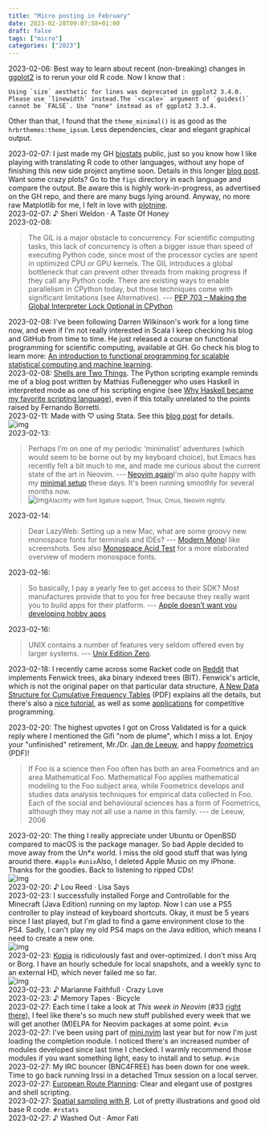```yaml
---
title: "Micro posting in February"
date: 2023-02-28T09:07:58+01:00
draft: false
tags: ["micro"]
categories: ["2023"]
---
```


<a href="#" style="text-decoration: none;">2023-02-06</a>: Best way to learn about recent (non-breaking) changes in [ggplot2](https://ggplot2.tidyverse.org/) is to rerun your old R code. Now I know that :

```
Using `size` aesthetic for lines was deprecated in ggplot2 3.4.0. Please use `linewidth` instead.The `<scale>` argument of `guides()` cannot be `FALSE`. Use "none" instead as of ggplot2 3.3.4.
```

Other than that, I found that the `theme_minimal()` is as good as the `hrbrthemes:theme_ipsum`. Less dependencies, clear and elegant graphical output.<br>

<a href="#" style="text-decoration: none;">2023-02-07</a>: I just made my GH [biostats](https://github.com/even4void/biostats) public, just so you know how I like playing with translating R code to other languages, without any hope of finishing this new side project anytime soon. Details in this longer [blog post](/post/biostatistical-methods/). Want some crazy plots? Go to the `figs` directory in each language and compare the output. Be aware this is highly work-in-progress, as advertised on the GH repo, and there are many bugs lying around. Anyway, no more raw Matplotlib for me, I felt in love with [plotnine](/post/python-plotnine/).<br>
<a href="#" style="text-decoration: none;">2023-02-07</a>: ♪ Sheri Weldon · A Taste Of Honey<br>
<a href="#" style="text-decoration: none;">2023-02-08</a>:

> The GIL is a major obstacle to concurrency. For scientific computing tasks, this lack of concurrency is often a bigger issue than speed of executing Python code, since most of the processor cycles are spent in optimized CPU or GPU kernels. The GIL introduces a global bottleneck that can prevent other threads from making progress if they call any Python code. There are existing ways to enable parallelism in CPython today, but those techniques come with significant limitations (see Alternatives). --- [PEP 703 – Making the Global Interpreter Lock Optional in CPython](https://peps.python.org/pep-0703/)<br>

<a href="#" style="text-decoration: none;">2023-02-08</a>: I've been following Darren Wilkinson's work for a long time now, and even if I'm not really interested in Scala I keep checking his blog and GitHub from time to time. He just released a course on functional programming for scientific computing, available at GH. Go check his blog to learn more: [An introduction to functional programming for scalable statistical computing and machine learning](https://darrenjw.wordpress.com/2023/02/04/an-introduction-to-functional-programming-for-scalable-statistical-computing-and-machine-learning/).<br>
<a href="#" style="text-decoration: none;">2023-02-08</a>: [Shells are Two Things](https://borretti.me/article/shells-are-two-things). The Python scripting example reminds me of a blog post written by Mathias Fußenegger who uses Haskell in interpreted mode as one of his scripting engine (see [Why Haskell became my favorite scripting language](https://zignar.net/2021/07/09/why-haskell-became-my-favorite-scripting-language/)), even if this totally unrelated to the points raised by Fernando Borretti.<br>
<a href="#" style="text-decoration: none;">2023-02-11</a>: Made with ♡ using Stata. See this [blog post](/post/stata-plot-04/) for details.<br>![img](/img/fig-01-06-v2.png)<br>
<a href="#" style="text-decoration: none;">2023-02-13</a>:

> Perhaps I’m on one of my periodic ‘minimalist’ adventures (which would seem to be borne out by my keyboard choice), but Emacs has recently felt a bit much to me, and made me curious about the current state of the art in Neovim. --- [Neovim again](https://www.rousette.org.uk/archives/neovim-again/)I'm also quite happy with my [minimal setup](/post/riced-desktop/) these days. It's been running smoothly for several months now.<br>![img](/img/2023-02-13-10-57-55.png)<small>Alacritty with font ligature support, Tmux, Cmus, Neovim nightly.</small><br>

<a href="#" style="text-decoration: none;">2023-02-14</a>:

> Dear LazyWeb: Setting up a new Mac, what are some groovy new monospace fonts for terminals and IDEs? --- [Modern Mono](https://www.tbray.org/ongoing/When/202x/2023/02/09/Monospace)I like screenshots. See also [Monospace Acid Test](https://justine.lol/dox/unicode.html) for a more elaborated overview of modern monospace fonts.<br>

<a href="#" style="text-decoration: none;">2023-02-16</a>:

> So basically, I pay a yearly fee to get access to their SDK? Most manufactures provide that to you for free because they really want you to build apps for their platform. --- [Apple doesn’t want you developing hobby apps](https://www.bennettnotes.com/notes/why-does-apple-restrict-hobby-development/)<br>

<a href="#" style="text-decoration: none;">2023-02-16</a>:

> UNIX contains a number of features very seldom offered even by larger systems. --- [Unix Edition Zero](https://doc.cat-v.org/unix/v0/).<br>

<a href="#" style="text-decoration: none;">2023-02-18</a>: I recently came across some Racket code on [Reddit][] that implements Fenwick trees, aka binary indexed trees (BIT). Fenwick's article, which is not the original paper on that particular data structure, [A New Data Structure for Cumulative Frequency Tables][] (PDF) explains all the details, but there's also a [nice tutorial][], as well as some [applications][] for competitive programming.

[Reddit]: https://www.reddit.com/r/RacketHomeworks/comments/10e5wih/how_to_implement_a_fenwick_tree/
[A New Data Structure for Cumulative Frequency Tables]: https://static.aminer.org/pdf/PDF/001/073/976/a_new_data_structure_for_cumulative_frequency_tables.pdf
[applications]: https://cp-algorithms.com/data_structures/fenwick.html#one-based-indexing-approach
[nice tutorial]: https://robert1003.github.io/2020/01/27/fenwick-tree.html

<a href="#" style="text-decoration: none;">2023-02-20</a>: The highest upvotes I got on Cross Validated is for a quick reply where I mentioned the Gifi "nom de plume", which I miss a lot. Enjoy your "unfinished" retirement, Mr./Dr. [Jan de Leeuw](https://en.wikipedia.org/wiki/Jan_de_Leeuw), and happy [*foo*metrics](https://aliquote.org/cours/2011_health_measures/03-psychometrics_screen.pdf) (PDF)!

> If Foo is a science then Foo often has both an area Foometrics and an area Mathematical Foo. Mathematical Foo applies mathematical modeling to the Foo subject area, while Foometrics develops and studies data analysis techniques for empirical data collected in Foo. Each of the social and behavioural sciences has a form of Foometrics, although they may not all use a name in this family. --- de Leeuw, 2006<br>

<a href="#" style="text-decoration: none;">2023-02-20</a>: The thing I really appreciate under Ubuntu or OpenBSD compared to macOS is the package manager. So bad Apple decided to move away from the Un\*x world. I miss the old good stuff that was lying around there. `#apple` `#unix`Also, I deleted Apple Music on my iPhone. Thanks for the goodies. Back to listening to ripped CDs!<br>![img](/img/2020-12-27-21-23-26.png)<br>
<a href="#" style="text-decoration: none;">2023-02-20</a>: ♪ Lou Reed · Lisa Says<br>
<a href="#" style="text-decoration: none;">2023-02-23</a>: I successfully installed Forge and Controllable for the Minecraft (Java Edition) running on my laptop. Now I can use a PS5 controller to play instead of keyboard shortcuts. Okay, it must be 5 years since I last played, but I'm glad to find a game environment close to the PS4. Sadly, I can't play my old PS4 maps on the Java edition, which means I need to create a new one.<br>![img](/img/2023-02-23-12-27-06.png)<br>
<a href="#" style="text-decoration: none;">2023-02-23</a>: [Kopia](https://kopia.io/) is ridiculously fast and over-optimized. I don't miss Arq or Borg. I have an hourly schedule for local snapshots, and a weekly sync to an external HD, which never failed me so far.<br>![img](/img/2023-01-31-21-02-18.png)<br>
<a href="#" style="text-decoration: none;">2023-02-23</a>: ♪ Marianne Faithfull · Crazy Love<br>
<a href="#" style="text-decoration: none;">2023-02-23</a>: ♪ Memory Tapes · Bicycle<br>
<a href="#" style="text-decoration: none;">2023-02-27</a>: Each time I take a look at _This week in Neovim_ (#33 [right there](https://this-week-in-neovim.org/2023/Feb/27)), I feel like there's so much new stuff published every week that we will get another (M)ELPA for Neovim packages at some point. `#vim`<br>
<a href="#" style="text-decoration: none;">2023-02-27</a>: I've been using part of [mini.nvim](https://github.com/echasnovski/mini.nvim) last year but for now I'm just loading the completion module. I noticed there's an increased number of modules developed since last time I checked. I warmly recommend those modules if you want something light, easy to install and to setup. `#vim`<br>
<a href="#" style="text-decoration: none;">2023-02-27</a>: My IRC bouncer (BNC4FREE) has been down for one week. Time to go back running Irssi in a detached Tmux session on a local server.<br>
<a href="#" style="text-decoration: none;">2023-02-27</a>: [European Route Planning](https://tech.marksblogg.com/route-planning-europe-postgresql-pgrouting.html): Clear and elegant use of postgres and shell scripting.<br>
<a href="#" style="text-decoration: none;">2023-02-27</a>: [Spatial sampling with R](https://dickbrus.github.io/SpatialSamplingwithR/). Lot of pretty illustrations and good old base R code. `#rstats`<br>
<a href="#" style="text-decoration: none;">2023-02-27</a>: ♪ Washed Out · Amor Fati<br>
